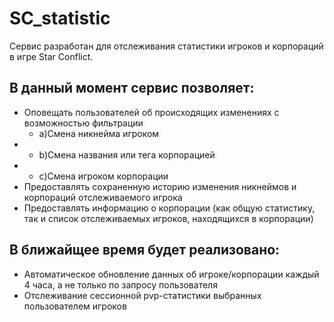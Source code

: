 # SC_statistic
Сервис разработан для отслеживания статистики игроков и корпораций в игре Star Conflict.

## В данный момент сервис позволяет:
 - Оповещать пользователей об происходящих изменениях с возможностью фильтрации
   - a)Смена никнейма игроком
 - - b)Смена названия или тега корпорацией
 - - c)Смена игроком корпорации
 - Предоставлять сохраненную историю изменения никнеймов и корпораций отслеживаемого игрока
 - Предоставлять информацию о корпорации (как общую статистику, так и список отслеживаемых игроков, находящихся в корпорации)

## В ближайщее время будет реализовано:
  - Автоматическое обновление данных об игроке/корпорации каждый 4 часа, а не только по запросу пользователя
  - Отслеживание сессионной pvp-статистики выбранных пользователем игроков
